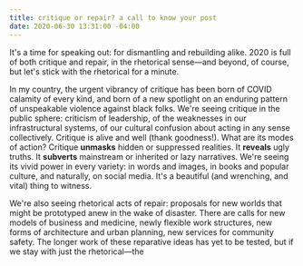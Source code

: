 ```yaml
---
title: critique or repair? a call to know your post
date: 2020-06-30 13:31:00 -04:00
---
```


It's a time for speaking out: for dismantling and rebuilding alike. 2020 is full of both critique and repair, in the rhetorical sense—and beyond, of course, but let's stick with the rhetorical for a minute. 

In my country, the urgent vibrancy of critique has been born of COVID calamity of every kind, and born of a new spotlight on an enduring pattern of unspeakable violence against black folks. We're seeing critique in the public sphere: criticism of leadership, of the weaknesses in our infrastructural systems, of our cultural confusion about acting in any sense collectively. Critique is alive and well (thank goodness!). What are its modes of action? Critique **unmasks** hidden or suppressed realities. It **reveals** ugly truths. It **subverts** mainstream or inherited or lazy narratives. We're seeing its vivid power in every variety: in words and images, in books and popular culture, and naturally, on social media. It's a beautiful (and wrenching, and vital) thing to witness.

We're also seeing rhetorical acts of repair: proposals for new worlds that might be prototyped anew in the wake of disaster. There are calls for new models of business and medicine, newly flexible work structures, new forms of architecture and urban planning, new services for community safety. The longer work of these reparative ideas has yet to be tested, but if we stay with just the rhetorical—the 